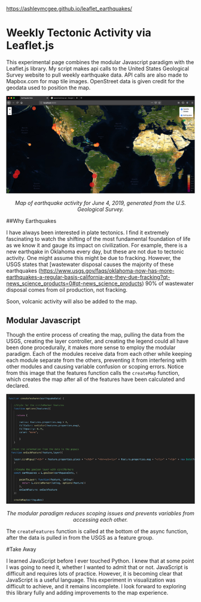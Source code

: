 <https://ashleymcgee.github.io/leaflet_earthquakes/>

# Weekly Tectonic Activity via Leaflet.js

This experimental page combines the modular Javascript paradigm with the Leaflet.js library. My script makes api calls to the United States Geological Survey website to pull weekly earthquake data. API calls are also made to Mapbox.com for map tile images. OpenStreet data is given credit for the geodata used to position the map.

![alt text](https://github.com/AshleyMcGee/leaflet_earthquakes/blob/master/leafletmap1.png "Screen shot of my satellite view of the planet Earth depicting the magnitudes of various earthquakes. Magnitude intensity is expressed by the size of a circle marker and the color of the circle marker.")

<p align="center"><em>Map of earthquake activity for June 4, 2019, generated from the U.S. Geological Survey.</em></p>


##Why Earthquakes

I have always been interested in plate tectonics. I find it extremely fascinating to watch the shifting of the most fundamental foundation of life as we know it and gauge its impact on civilization. For example, there is a new earthqake in Oklahoma every day, but these are not due to tectonic activity. One might assume this might be due to fracking. However, the USGS states that [wastewater disposal causes the majority of these earthquakes (https://www.usgs.gov/faqs/oklahoma-now-has-more-earthquakes-a-regular-basis-california-are-they-due-fracking?qt-news_science_products=0#qt-news_science_products) 90% of wastewater disposal comes from oil production, not fracking. 

Soon, volcanic activity will also be added to the map. 


## Modular Javascript

Though the entire process of creating the map, pulling the data from the USGS, creating the layer controller, and creating the legend could all have been done procedurally, it makes more sense to employ the modular paradigm. Each of the modules receive data from each other while keeping each module separate from the others, preventing it from interfering with other modules and causing variable confusion or scoping errors. Notice from this image that the features function calls the ```createMap``` function, which creates the map after all of the features have been calculated and declared. 

![alt text](https://github.com/AshleyMcGee/leaflet_earthquakes/blob/master/codeSnippet.png "A screen shot of the function that creates each feature for the map and the call to the createMap function.")

<p align="center"><em>The modular paradigm reduces scoping issues and prevents variables from accessing each other.</em></p>

The ```createFeatures``` function is called at the bottom of the async function, after the data is pulled in from the USGS as a feature group.


#Take Away

I learned JavaScript before I ever touched Python. I knew that at some point I was going to need it, whether I wanted to admit that or not. JavaScript is difficult and requires lots of practice. However, it is becoming clear that JavaScript is a useful language. This experiment in visualization was difficult to achieve, and it remains incomplete. I look forward to exploring this library fully and adding improvements to the map experience. 
